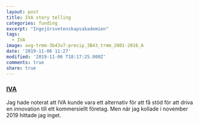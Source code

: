 ```yaml
---
layout: post
title: IVA story telling
categories: funding
excerpt: "Ingejörsvetenskapsakademien"
tags:
  - IVA
image: avg-trmm-3b43v7-precip_3B43_trmm_2001-2016_A
date: '2019-11-06 11:27'
modified: '2019-11-06 T18:17:25.000Z'
comments: true
share: true
---
```


### [IVA](https://www.iva.se)

Jag hade noterat att IVA kunde vara ett alternativ för att få stöd för att driva en innovation till ett kommersiellt företag. Men när jag kollade i november 2019 hittade jag inget.
